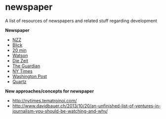 # newspaper
A list of resources of newspapers and related stuff regarding development


**Newspaper**
* [NZZ](http://nzz.ch/)
* [Blick](http://blick.ch/)
* [20 min](http://www.20min.ch/)
* [Watson](http://www.watson.ch/) 
* [Die Zeit](http://www.zeit.de/)
* [The Guardian](http://www.theguardian.com/)
* [NY Times](http://www.nytimes.com/)
* [Washington Post](https://www.washingtonpost.com/)
* [Quartz](http://qz.com/)

**New approaches/concepts for newspaper**
* http://nytimes.tematroinoi.com/
* http://www.davidbauer.ch/2013/10/20/an-unfinished-list-of-ventures-in-journalism-you-should-be-watching-and-why/

